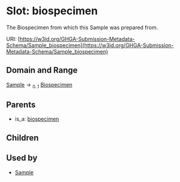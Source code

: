 
# Slot: biospecimen


The Biospecimen from which this Sample was prepared from.

URI: [https://w3id.org/GHGA-Submission-Metadata-Schema/Sample_biospecimen](https://w3id.org/GHGA-Submission-Metadata-Schema/Sample_biospecimen)


## Domain and Range

[Sample](Sample.md) &#8594;  <sub>0..1</sub> [Biospecimen](Biospecimen.md)

## Parents

 *  is_a: [biospecimen](biospecimen.md)

## Children


## Used by

 * [Sample](Sample.md)
